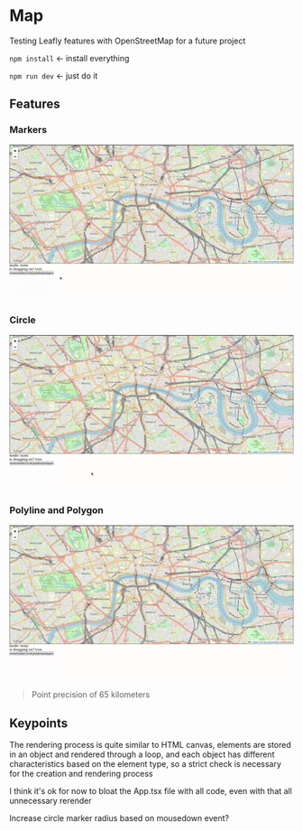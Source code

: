 # Map

Testing Leafly features with OpenStreetMap for a future project

`npm install` <- install everything

`npm run dev` <- just do it

## Features

### Markers

![Placing markers on click in the map](https://github.com/thiagorf/testing-leaflet/blob/images/docs/marker.gif)

### Circle

![Placing a circle on the map and adjusting its size by moving the cursor](https://github.com/thiagorf/testing-leaflet/blob/images/docs/circle.gif)

### Polyline and Polygon

![Placing multiple line segments and creating a polygon if the segments connect itself](https://github.com/thiagorf/testing-leaflet/blob/images/docs/poly.gif)

> Point precision of 65 kilometers

## Keypoints

The rendering process is quite similar to HTML canvas,
elements are stored in an object and rendered through a loop,
and each object has different characteristics based on the element type,
so a strict check is necessary for the creation and rendering process

I think it's ok for now to bloat the App.tsx file with all code, even with that all unnecessary rerender

Increase circle marker radius based on mousedown event?
